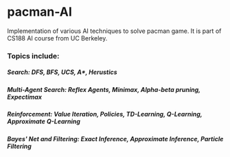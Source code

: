 # pacman-AI
Implementation of various AI techniques to solve pacman game. It is part of CS188 AI course from UC Berkeley.

### Topics include:
##### Search: DFS, BFS, UCS, A*, Herustics
##### Multi-Agent Search: Reflex Agents, Minimax, Alpha-beta pruning, Expectimax
##### Reinforcement: Value Iteration, Policies, TD-Learning, Q-Learning, Approximate Q-Learning
##### Bayes' Net and Filtering: Exact Inference, Approximate Inference, Particle Filtering
